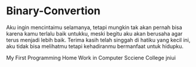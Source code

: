 Binary-Convertion
=================

Aku ingin mencintaimu selamanya, tetapi mungkin tak akan pernah bisa karena kamu terlalu baik untukku, meski begitu aku akan berusaha agar terus menjadi lebih baik. Terima kasih telah singgah di hatiku yang kecil ini, aku tidak bisa melihatmu tetapi kehadiranmu bermanfaat untuk hidupku.

My First Programming Home Work in Computer Scciene College jniui
